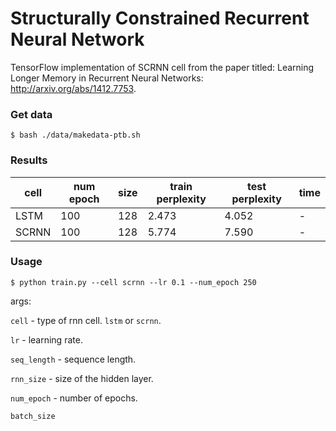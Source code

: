 # Structurally Constrained Recurrent Neural Network

TensorFlow implementation of SCRNN cell from the paper titled: Learning Longer Memory in Recurrent Neural Networks: http://arxiv.org/abs/1412.7753.


### Get data
```
$ bash ./data/makedata-ptb.sh
```

### Results

|cell|num epoch|size|train perplexity|test perplexity|time|
|---|---|---|---|---|---|
|LSTM|100|128|2.473|4.052|-|
|SCRNN|100|128|5.774|7.590|-|


### Usage

```
$ python train.py --cell scrnn --lr 0.1 --num_epoch 250
```

args:

`cell` - type of rnn cell. `lstm` or `scrnn`.

`lr` - learning rate.

`seq_length` - sequence length.

`rnn_size` - size of the hidden layer.

`num_epoch` - number of epochs.

`batch_size`
